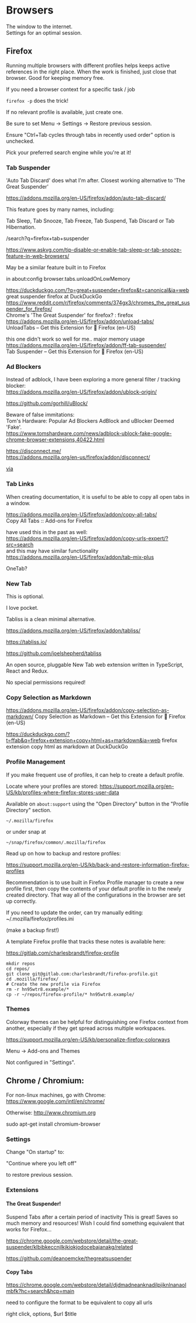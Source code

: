 # Browsers

The window to the internet.  
Settings for an optimal session. 


## Firefox

Running multiple browsers with different profiles helps keeps active references in the right place. When the work is finished, just close that browser. Good for keeping memory free. 

If you need a browser context for a specific task / job

`firefox -p` does the trick! 

If no relevant profile is available, just create one.

Be sure to set Menu -> Settings -> Restore previous session.  

Ensure "Ctrl+Tab cycles through tabs in recently used order" option is unchecked.

Pick your preferred search engine while you're at it!


### Tab Suspender

'Auto Tab Discard' does what I'm after. Closest working alternative to 'The Great Suspender'

https://addons.mozilla.org/en-US/firefox/addon/auto-tab-discard/  

This feature goes by many names, including: 

Tab Sleep, Tab Snooze, Tab Freeze, Tab Suspend, Tab Discard or Tab Hibernation.

/search?q=firefox+tab+suspender

https://www.askvg.com/tip-disable-or-enable-tab-sleep-or-tab-snooze-feature-in-web-browsers/

May be a similar feature built in to Firefox

in about:config
browser.tabs.unloadOnLowMemory

https://duckduckgo.com/?q=great+suspender+firefox&t=canonical&ia=web  
great suspender firefox at DuckDuckGo  
https://www.reddit.com/r/firefox/comments/374gx3/chromes_the_great_suspender_for_firefox/  
Chrome's 'The Great Suspender' for firefox? : firefox  
https://addons.mozilla.org/en-US/firefox/addon/unload-tabs/  
UnloadTabs – Get this Extension for 🦊 Firefox (en-US)  

this one didn't work so well for me.. major memory usage  
https://addons.mozilla.org/en-US/firefox/addon/ff-tab-suspender/  
Tab Suspender – Get this Extension for 🦊 Firefox (en-US)  


### Ad Blockers

Instead of adblock, I have been exploring a more general filter / tracking blocker:  
https://addons.mozilla.org/en-US/firefox/addon/ublock-origin/

https://github.com/gorhill/uBlock/

Beware of false immitations:  
Tom's Hardware: Popular Ad Blockers AdBlock and uBlocker Deemed 'Fake'.  
https://www.tomshardware.com/news/adblock-ublock-fake-google-chrome-browser-extensions,40422.html

https://disconnect.me/  
https://addons.mozilla.org/en-us/firefox/addon/disconnect/  

[via](http://lifehacker.com/disconnect-2-speeds-up-the-web-protects-you-from-third-472942968)


### Tab Links

When creating documentation, it is useful to be able to copy all open tabs in a window. 


https://addons.mozilla.org/en-US/firefox/addon/copy-all-tabs/  
Copy All Tabs :: Add-ons for Firefox

have used this in the past as well:  
https://addons.mozilla.org/en-US/firefox/addon/copy-urls-expert/?src=search  
and this may have similar functionality  
https://addons.mozilla.org/en-US/firefox/addon/tab-mix-plus  

OneTab?


### New Tab

This is optional. 

I love pocket. 

Tabliss is a clean minimal alternative. 

https://addons.mozilla.org/en-US/firefox/addon/tabliss/

https://tabliss.io/

https://github.com/joelshepherd/tabliss

An open source, pluggable New Tab web extension written in TypeScript, React and Redux.

No special permissions required!


### Copy Selection as Markdown

https://addons.mozilla.org/en-US/firefox/addon/copy-selection-as-markdown/
Copy Selection as Markdown – Get this Extension for 🦊 Firefox (en-US)

https://duckduckgo.com/?t=ffab&q=firefox+extension+copy+html+as+markdown&ia=web
firefox extension copy html as markdown at DuckDuckGo


### Profile Management

If you make frequent use of profiles, it can help to create a default profile.

Locate where your profiles are stored:
https://support.mozilla.org/en-US/kb/profiles-where-firefox-stores-user-data

Available on `about:support` using the "Open Directory" button in the "Profile Directory" section. 

```
~/.mozilla/firefox
```

or under snap at

```
~/snap/firefox/common/.mozilla/firefox
```


Read up on how to backup and restore profiles:

https://support.mozilla.org/en-US/kb/back-and-restore-information-firefox-profiles

Recommendation is to use built in Firefox Profile manager to create a new profile first, then copy the contents of your default profile in to the newly created directory. That way all of the configurations in the browser are set up correctly. 

If you need to update the order, can try manually editing:
~/.mozilla/firefox/profiles.ini

(make a backup first!)

A template Firefox profile that tracks these notes is available here:

https://gitlab.com/charlesbrandt/firefox-profile

```
mkdir repos
cd repos/
git clone git@gitlab.com:charlesbrandt/firefox-profile.git
cd .mozilla/firefox/
# Create the new profile via Firefox
rm -r hn95wtr8.example/*
cp -r ~/repos/firefox-profile/* hn95wtr8.example/
```

### Themes

Colorway themes can be helpful for distinguishing one Firefox context from another, especially if they get spread across multiple workspaces. 

https://support.mozilla.org/en-US/kb/personalize-firefox-colorways

Menu -> Add-ons and Themes

Not configured in "Settings". 

## Chrome / Chromium:

For non-linux machines, go with Chrome:
https://www.google.com/intl/en/chrome/

Otherwise:
http://www.chromium.org

   sudo apt-get install chromium-browser

### Settings

Change "On startup" to: 

"Continue where you left off"

to restore previous session.

### Extensions

#### The Great Suspender!

Suspend Tabs after a certain period of inactivity
This is great!
Saves so much memory and resources!
Wish I could find something equivalent that works for Firefox...

https://chrome.google.com/webstore/detail/the-great-suspender/klbibkeccnjlkjkiokjodocebajanakg/related

https://github.com/deanoemcke/thegreatsuspender

#### Copy Tabs

https://chrome.google.com/webstore/detail/djdmadneanknadilpjiknlnanaolmbfk?hc=search&hcp=main

need to configure the format to be equivalent to copy all urls

right click, options,
$url
$title


